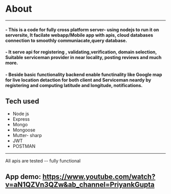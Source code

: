 # About
---


#### - This is a code for fully cross platform server- using nodejs to run it on serversite, It facilate webapp/Mobile app with apis, cloud databases connection to smoothly communiacate,query database. 
#### - It serve api for registering , validating,verification, domain selection, Suitable serviceman provider in near locality, posting reviews and much more. 
#### - Beside basic functionality backend enable functinality like Google map for live location detaction for both client and Serviceman neardy by registering and computing latitude and longitude, notifications.



## Tech used

- Node js
- Express
- Mongo
- Mongoose
- Mutter- sharp
- JWT
- POSTMAN 


---
 All apis are tested -- fully  functional
 
## App demo: https://www.youtube.com/watch?v=aN1QZVn3QZw&ab_channel=PriyankGupta
